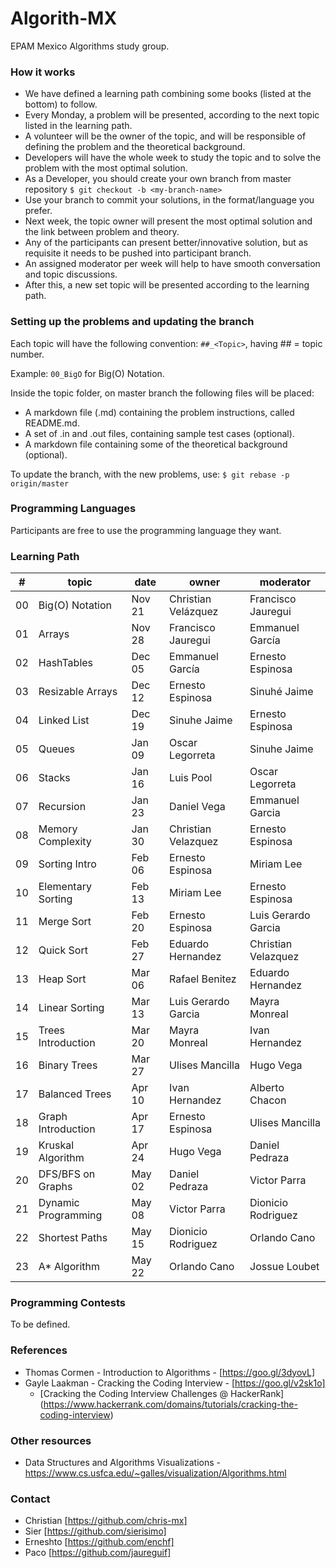 # Algorith-MX

EPAM Mexico Algorithms study group.

### How it works

* We have defined a learning path combining some books (listed at the bottom) to follow.
* Every Monday, a problem will be presented, according to the next topic listed in the learning path.
* A volunteer will be the owner of the topic, and will be responsible of defining the problem and the theoretical background.
* Developers will have the whole week to study the topic and to solve the problem with the most optimal solution.
* As a Developer, you should create your own branch from master repository `$ git checkout -b <my-branch-name>`
* Use your branch to commit your solutions, in the format/language you prefer.
* Next week, the topic owner will present the most optimal solution and the link between problem and theory.
* Any of the participants can present better/innovative solution, but as requisite it needs to be pushed into participant branch.
* An assigned moderator per week will help to have smooth conversation and topic discussions.
* After this, a new set topic will be presented according to the learning path.

### Setting up the problems and updating the branch

Each topic will have the following convention: `##_<Topic>`, having ## = topic number.

Example: `00_BigO` for Big(O) Notation.

Inside the topic folder, on master branch the following files will be placed:

* A markdown file (.md) containing the problem instructions, called README.md.
* A set of .in and .out files, containing sample test cases (optional).
* A markdown file containing some of the theoretical background (optional).

To update the branch, with the new problems, use: `$ git rebase -p origin/master`

### Programming Languages

Participants are free to use the programming language they want.

### Learning Path

| #    | topic               | date   | owner               | moderator           |
| ---- | ------------------- | ------ | ------------------- | ------------------- |
| 00   | Big(O) Notation     | Nov 21 | Christian Velázquez | Francisco Jauregui  |
| 01   | Arrays              | Nov 28 | Francisco Jauregui  | Emmanuel García     |
| 02   | HashTables          | Dec 05 | Emmanuel García     | Ernesto Espinosa    |
| 03   | Resizable Arrays    | Dec 12 | Ernesto Espinosa    | Sinuhé Jaime        |
| 04   | Linked List         | Dec 19 | Sinuhe Jaime        | Ernesto Espinosa    |
| 05   | Queues              | Jan 09 | Oscar Legorreta     | Sinuhe Jaime        |
| 06   | Stacks              | Jan 16 | Luis Pool           | Oscar Legorreta     |
| 07   | Recursion           | Jan 23 | Daniel Vega         | Emmanuel Garcia     |
| 08   | Memory Complexity   | Jan 30 | Christian Velazquez | Ernesto Espinosa    |
| 09   | Sorting Intro       | Feb 06 | Ernesto Espinosa    | Miriam Lee          |
| 10   | Elementary Sorting  | Feb 13 | Miriam Lee          | Ernesto Espinosa    |
| 11   | Merge Sort          | Feb 20 | Ernesto Espinosa    | Luis Gerardo Garcia |
| 12   | Quick Sort          | Feb 27 | Eduardo Hernandez   | Christian Velazquez |
| 13   | Heap Sort           | Mar 06 | Rafael Benitez      | Eduardo Hernandez   |
| 14   | Linear Sorting      | Mar 13 | Luis Gerardo Garcia | Mayra Monreal       |
| 15   | Trees Introduction  | Mar 20 | Mayra Monreal       | Ivan Hernandez      |
| 16   | Binary Trees        | Mar 27 | Ulises Mancilla     | Hugo Vega           |
| 17   | Balanced Trees      | Apr 10 | Ivan Hernandez      | Alberto Chacon      |
| 18   | Graph Introduction  | Apr 17 | Ernesto Espinosa    | Ulises Mancilla     |
| 19   | Kruskal Algorithm   | Apr 24 | Hugo Vega           | Daniel Pedraza      |
| 20   | DFS/BFS on Graphs   | May 02 | Daniel Pedraza      | Victor Parra        |
| 21   | Dynamic Programming | May 08 | Victor Parra        | Dionicio Rodriguez  |
| 22   | Shortest Paths      | May 15 | Dionicio Rodriguez  | Orlando Cano        |
| 23   | A* Algorithm        | May 22 | Orlando Cano        | Jossue Loubet       |

### Programming Contests

To be defined.

### References

* Thomas Cormen - Introduction to Algorithms - [https://goo.gl/3dyovL]
* Gayle Laakman - Cracking the Coding Interview - [https://goo.gl/v2sk1o]
  * [Cracking the Coding Interview Challenges @ HackerRank] (https://www.hackerrank.com/domains/tutorials/cracking-the-coding-interview)

### Other resources
* Data Structures and Algorithms Visualizations - https://www.cs.usfca.edu/~galles/visualization/Algorithms.html

### Contact

* Christian [https://github.com/chris-mx]
* Sier      [https://github.com/sierisimo]
* Erneshto  [https://github.com/enchf]
* Paco      [https://github.com/jaureguif]
